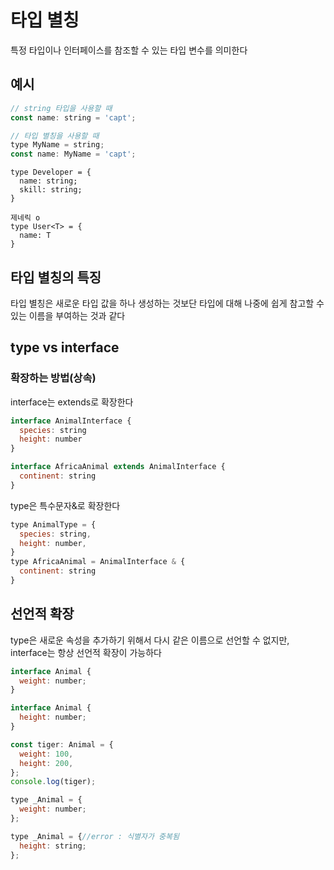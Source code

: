 # 타입 별칭

 특정 타입이나 인터페이스를 참조할 수 있는 타입 변수를 의미한다
 
 ## 예시
 
 ```js
 // string 타입을 사용할 때
const name: string = 'capt';

// 타입 별칭을 사용할 때
type MyName = string;
const name: MyName = 'capt';
```
```
type Developer = {
  name: string;
  skill: string;
}

제네릭 o
type User<T> = {
  name: T
}
```

## 타입 별칭의 특징
타입 별칭은 새로운 타입 값을 하나 생성하는 것보단 타입에 대해 나중에 쉽게 참고할 수 있는 이름을 부여하는 것과 같다


## type vs interface

### 확장하는 방법(상속)

interface는 extends로 확장한다
```js
interface AnimalInterface {
  species: string
  height: number
}

interface AfricaAnimal extends AnimalInterface {
  continent: string
}
```

type은 특수문자&로 확장한다
```js
type AnimalType = {
  species: string,
  height: number,
}
type AfricaAnimal = AnimalInterface & {
  continent: string
}
```
## 선언적 확장
type은 새로운 속성을 추가하기 위해서 다시 같은 이름으로 선언할 수 없지만, interface는 항상 선언적 확장이 가능하다

```js
interface Animal {
  weight: number;
}

interface Animal {
  height: number;
}

const tiger: Animal = {
  weight: 100,
  height: 200,
};
console.log(tiger);

type _Animal = {
  weight: number;
};

type _Animal = {//error : 식별자가 중복됨
  height: string;
};
```



